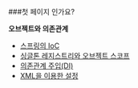 

###첫 페이지 인가요? 

 **오브젝트와 의존관계** 
 
  - [ 스프링의 IoC ](docs/스프링의-IoC.md)   
  - [ 싱글톤 레지스트리와 오브젝트 스코프 ](docs/싱글톤-레지스트리와-오브젝트-스코프.md)  
  - [ 의존관계 주입(DI)](의존관계%20주입(DI).md)  
  - [ XML을 이용한 설정](XML을%20이용한%20설정.md)  
